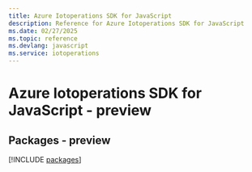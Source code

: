 ```yaml
---
title: Azure Iotoperations SDK for JavaScript
description: Reference for Azure Iotoperations SDK for JavaScript
ms.date: 02/27/2025
ms.topic: reference
ms.devlang: javascript
ms.service: iotoperations
---
```

# Azure Iotoperations SDK for JavaScript - preview
## Packages - preview
[!INCLUDE [packages](iotoperations-index.md)]